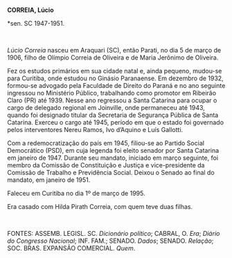 **CORREIA, Lúcio**

\*sen. SC 1947-1951.

 

*Lúcio Correia* nasceu em Araquari (SC), então Parati, no dia 5 de março
de 1906, filho de Olímpio Correia de Oliveira e de Maria Jerônimo de
Oliveira.

Fez os estudos primários em sua cidade natal e, ainda pequeno, mudou-se
para Curitiba, onde estudou no Ginásio Paranaense. Em dezembro de 1932,
formou-se advogado pela Faculdade de Direito do Paraná e no ano seguinte
ingressou no Ministério Público, trabalhando como promotor em Ribeirão
Claro (PR) até 1939. Nesse ano regressou a Santa Catarina para ocupar o
cargo de delegado regional em Joinville, onde permaneceu até 1943,
quando foi designado titular da Secretaria de Segurança Pública de Santa
Catarina. Exerceu o cargo até 1945, período em que o estado foi
governado pelos interventores Nereu Ramos, Ivo d’Aquino e Luís Gallotti.

Com a redemocratização do país em 1945, filiou-se ao Partido Social
Democrático (PSD), em cuja legenda foi eleito senador por Santa Catarina
em janeiro de 1947. Durante seu mandato, iniciado em março seguinte, foi
membro da Comissão de Constituição e Justiça e vice-presidente da
Comissão de Trabalho e Previdência Social. Deixou o Senado ao final do
mandato, em janeiro de 1951.

Faleceu em Curitiba no dia 1º de março de 1995.

Era casado com Hilda Pirath Correia, com quem teve duas filhas.

 

FONTES: ASSEMB. LEGISL. SC. *Dicionário político*; CABRAL, O. *Era*;
*Diário do Congresso Nacional*; INF. FAM.; SENADO. *Dados*; SENADO.
*Relação*; SOC. BRAS. EXPANSÃO COMERCIAL. *Quem*.

 
